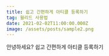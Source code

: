 ```yaml
---
title: 쉽고 간편하게 아티클 등록하기
tag: 윌리드 사용법
date: 2021-02-02T11:00:00.000Z
image: /assets/posts/sample2.png
---
```

안녕하세요? 쉽고 간편하게 아티클 등록하기